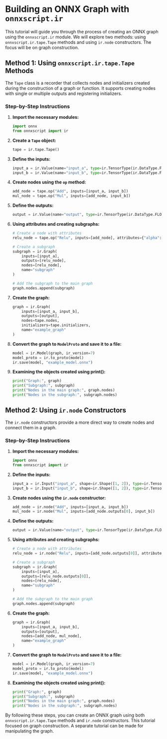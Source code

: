 # Building an ONNX Graph with `onnxscript.ir`

This tutorial will guide you through the process of creating an ONNX graph using the `onnxscript.ir` module. We will explore two methods: using `onnxscript.ir.tape.Tape` methods and using `ir.node` constructors. The focus will be on graph construction.

## Method 1: Using `onnxscript.ir.tape.Tape` Methods

The `Tape` class is a recorder that collects nodes and initializers created during the construction of a graph or function. It supports creating nodes with single or multiple outputs and registering initializers.

### Step-by-Step Instructions

1. **Import the necessary modules:**

    ```python
    import onnx
    from onnxscript import ir
    ```

2. **Create a `Tape` object:**

    ```python
    tape = ir.tape.Tape()
    ```

3. **Define the inputs:**

    ```python
    input_a = ir.Value(name="input_a", type=ir.TensorType(ir.DataType.FLOAT), shape=ir.Shape((1, 2)))
    input_b = ir.Value(name="input_b", type=ir.TensorType(ir.DataType.FLOAT), shape=ir.Shape((1, 2)))
    ```

4. **Create nodes using the `op` method:**

    ```python
    add_node = tape.op("Add", inputs=[input_a, input_b])
    mul_node = tape.op("Mul", inputs=[add_node, input_b])
    ```

5. **Define the outputs:**

    ```python
    output = ir.Value(name="output", type=ir.TensorType(ir.DataType.FLOAT), shape=ir.Shape((1, 2)))
    ```

6. **Using attributes and creating subgraphs:**

    ```python
    # Create a node with attributes
    relu_node = tape.op("Relu", inputs=[add_node], attributes={"alpha": 0.1})

    # Create a subgraph
    subgraph = ir.Graph(
        inputs=[input_a],
        outputs=[relu_node],
        nodes=[relu_node],
        name="subgraph"
    )

    # Add the subgraph to the main graph
    graph.nodes.append(subgraph)
    ```

7. **Create the graph:**

    ```python
    graph = ir.Graph(
        inputs=[input_a, input_b],
        outputs=[output],
        nodes=tape.nodes,
        initializers=tape.initializers,
        name="example_graph"
    )
    ```

8. **Convert the graph to `ModelProto` and save it to a file:**

    ```python
    model = ir.Model(graph, ir_version=7)
    model_proto = ir.to_proto(model)
    ir.save(model, "example_model.onnx")
    ```

9. **Examining the objects created using print():**

    ```python
    print("Graph:", graph)
    print("Subgraph:", subgraph)
    print("Nodes in the main graph:", graph.nodes)
    print("Nodes in the subgraph:", subgraph.nodes)
    ```

## Method 2: Using `ir.node` Constructors

The `ir.node` constructors provide a more direct way to create nodes and connect them in a graph.

### Step-by-Step Instructions

1. **Import the necessary modules:**

    ```python
    import onnx
    from onnxscript import ir
    ```

2. **Define the inputs:**

    ```python
    input_a = ir.Input("input_a", shape=ir.Shape([1, 2]), type=ir.TensorType(ir.DataType.FLOAT))
    input_b = ir.Input("input_b", shape=ir.Shape([1, 2]), type=ir.TensorType(ir.DataType.FLOAT))
    ```

3. **Create nodes using the `ir.node` constructor:**

    ```python
    add_node = ir.node("Add", inputs=[input_a, input_b])
    mul_node = ir.node("Mul", inputs=[add_node.outputs[0], input_b])
    ```

4. **Define the outputs:**

    ```python
    output = ir.Value(name="output", type=ir.TensorType(ir.DataType.FLOAT), shape=ir.Shape((1, 2)))
    ```

5. **Using attributes and creating subgraphs:**

    ```python
    # Create a node with attributes
    relu_node = ir.node("Relu", inputs=[add_node.outputs[0]], attributes={"alpha": 0.1})

    # Create a subgraph
    subgraph = ir.Graph(
        inputs=[input_a],
        outputs=[relu_node.outputs[0]],
        nodes=[relu_node],
        name="subgraph"
    )

    # Add the subgraph to the main graph
    graph.nodes.append(subgraph)
    ```

6. **Create the graph:**

    ```python
    graph = ir.Graph(
        inputs=[input_a, input_b],
        outputs=[output],
        nodes=[add_node, mul_node],
        name="example_graph"
    )
    ```

7. **Convert the graph to `ModelProto` and save it to a file:**

    ```python
    model = ir.Model(graph, ir_version=7)
    model_proto = ir.to_proto(model)
    ir.save(model, "example_model.onnx")
    ```

8. **Examining the objects created using print():**

    ```python
    print("Graph:", graph)
    print("Subgraph:", subgraph)
    print("Nodes in the main graph:", graph.nodes)
    print("Nodes in the subgraph:", subgraph.nodes)
    ```

By following these steps, you can create an ONNX graph using both `onnxscript.ir.tape.Tape` methods and `ir.node` constructors. This tutorial focused on graph construction. A separate tutorial can be made for manipulating the graph.
